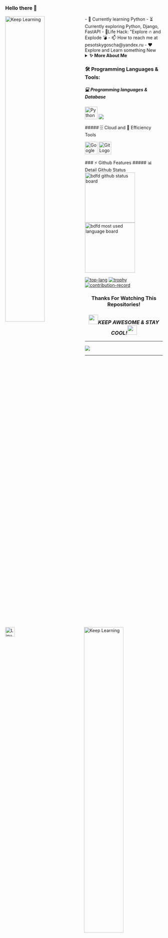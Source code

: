 ### Hello there 👋
<img align="left" width='50%' height='50%' alt="Keep Learning" src="https://hypixel.net/attachments/tenor-gif.900216/"/>
<img align="right" width='50%' height='50%' alt="Keep Learning" src="https://cdn.jsdelivr.net/gh/bdfd/Personal_Image_Repo/8.Cool-Animation/Keep_Coding.gif"/>
- 🔭 Currently learning Python
- ⏳ Currently exploring Python, Django, FastAPI
- 🎯Life Hack: "Explore 🔥 and Explode 💣
- 📫 How to reach me at pesotskygoscha@yandex.ru
- ❤️ Explore and Learn something New
<details>
  <summary><b>✨ More About Me</b></summary>
  <br/>
I am Pesotsky Igor, python developer
</details>

### 🛠️ Programming Languages & Tools:
##### 💻 Programming languages & Database
<p>
  <img height=40 alt="Python Logo" src="https://cdn.jsdelivr.net/gh/bdfd/Personal_Image_Repo/7.Color-Icon/Programming_Language/python.png" />
  <img src="https://en.wikipedia.org/wiki/PostgreSQL" />
</p>
##### 🗄️ Cloud and 🧰 Efficiency Tools
<p>
  <img height=40 alt="Google Cloud Logo" src="https://cdn.jsdelivr.net/gh/bdfd/Personal_Image_Repo/7.Color-Icon/Cloud_Tech/gcp.png" />
  <img height=40 alt="Git Logo" src="https://cdn.jsdelivr.net/gh/bdfd/Personal_Image_Repo/7.Color-Icon/Common_Tool/git.png" />
  <img align="left" alt="Linux" width="30px" style="padding-right:10px;" src="https://cdn.jsdelivr.net/gh/devicons/devicon/icons/linux/linux-original.svg" />
</p>
### ⚡ Github Features
##### 📊 Detail Github Status
<div>
    <img height=160 src="https://github-readme-stats.vercel.app/api?username=Ireal-ai&show_icons=true&theme=tokyonight" alt="bdfd github status board"  />
    <img height=160 alt="bdfd most used language board" src="https://github-readme-streak-stats.herokuapp.com/?user=Ireal-ai&theme=react&border=61dafb&hide_border=true" />
  
[![top-lang](https://github-readme-stats.vercel.app/api/top-langs/?username=Ireal-ai&title_color=61dafb&text_color=ffffff&icon_color=61dafb&bg_color=20232a&langs_count=8&layout=compact&border_color=61dafb&hide_border=true)](https://github.com/Ireal-ai)
[![trophy](https://github-profile-trophy.vercel.app/?username=Ireal-ai&theme=nord&column=7)](https://github.com/Ireal-ai)
[![contribution-record](https://activity-graph.herokuapp.com/graph?username=Ireal-ai&theme=react-dark&bg_color=20232a&hide_border=true)](https://github.com/Ireal-ai)
</div>
<div align="center">
  
### Thanks For Watching This Repositories!
### <img src="https://media.giphy.com/media/WUlplcMpOCEmTGBtBW/giphy.gif" width="30"><i>KEEP AWESOME & STAY COOL!</i><img src="https://media.giphy.com/media/WUlplcMpOCEmTGBtBW/giphy.gif" width="30">
</div>

---

[<img src="https://cdn.jsdelivr.net/gh/bdfd/Personal_Image_Repo/7.Color-Icon/Social_Media_Shields/Gmail.svg" />][gmail]

---

[gmail]: mailto:pesotskygoscha@yandex.ru
